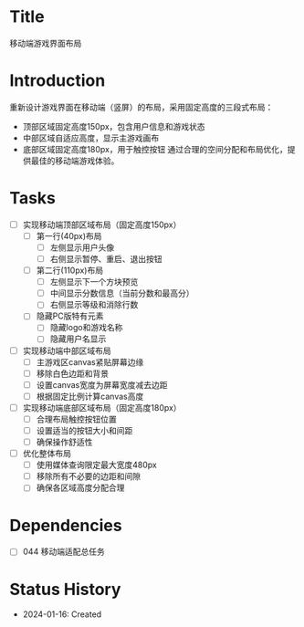 # Title
移动端游戏界面布局

# Introduction
重新设计游戏界面在移动端（竖屏）的布局，采用固定高度的三段式布局：
- 顶部区域固定高度150px，包含用户信息和游戏状态
- 中部区域自适应高度，显示主游戏画布
- 底部区域固定高度180px，用于触控按钮
通过合理的空间分配和布局优化，提供最佳的移动端游戏体验。

# Tasks
- [ ] 实现移动端顶部区域布局（固定高度150px）
  - [ ] 第一行(40px)布局
    - [ ] 左侧显示用户头像
    - [ ] 右侧显示暂停、重启、退出按钮
  - [ ] 第二行(110px)布局
    - [ ] 左侧显示下一个方块预览
    - [ ] 中间显示分数信息（当前分数和最高分）
    - [ ] 右侧显示等级和消除行数
  - [ ] 隐藏PC版特有元素
    - [ ] 隐藏logo和游戏名称
    - [ ] 隐藏用户名显示
- [ ] 实现移动端中部区域布局
  - [ ] 主游戏区canvas紧贴屏幕边缘
  - [ ] 移除白色边距和背景
  - [ ] 设置canvas宽度为屏幕宽度减去边距
  - [ ] 根据固定比例计算canvas高度
- [ ] 实现移动端底部区域布局（固定高度180px）
  - [ ] 合理布局触控按钮位置
  - [ ] 设置适当的按钮大小和间距
  - [ ] 确保操作舒适性
- [ ] 优化整体布局
  - [ ] 使用媒体查询限定最大宽度480px
  - [ ] 移除所有不必要的边距和间隙
  - [ ] 确保各区域高度分配合理

# Dependencies
- [ ] 044 移动端适配总任务

# Status History
- 2024-01-16: Created
